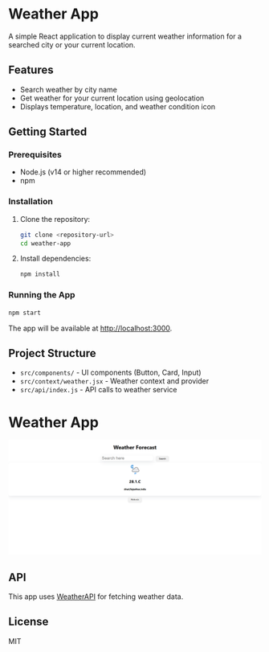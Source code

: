 # Weather App

A simple React application to display current weather information for a searched city or your current location.

## Features

- Search weather by city name
- Get weather for your current location using geolocation
- Displays temperature, location, and weather condition icon

## Getting Started

### Prerequisites

- Node.js (v14 or higher recommended)
- npm

### Installation

1. Clone the repository:
   ```sh
   git clone <repository-url>
   cd weather-app
   ```
2. Install dependencies:
   ```sh
   npm install
   ```

### Running the App

```sh
npm start
```

The app will be available at [http://localhost:3000](http://localhost:3000).

## Project Structure

- `src/components/` - UI components (Button, Card, Input)
- `src/context/weather.jsx` - Weather context and provider
- `src/api/index.js` - API calls to weather service

# Weather App

![App Screenshot](screenshot.png)

## API

This app uses [WeatherAPI](https://www.weatherapi.com/) for fetching weather data.

## License

MIT
